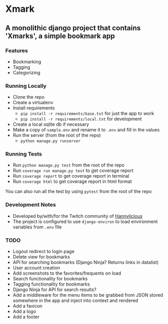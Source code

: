 # Xmark #
## A monolithic django project that contains 'Xmarks', a simple bookmark app ##

### Features ###
* Bookmarking
* Tagging
* Categorizing

### Running Locally ###
* Clone the repo
* Create a virtualenv
* Install requirements 
  * `pip install -r requirements/base.txt` for just the app to work
  * `pip install -r requirements/local.txt` for development
* Create a local sqlite db if necessary
* Make a copy of `sample.env` and rename it to `.env` and fill in the values
* Run the server (from the root of the repo)
  * `python manage.py runserver`


### Running Tests ###
* Run `python manage.py test` from the root of the repo
* Run `coverage run manage.py test` to get coverage report
* Run `coverage report` to get coverage report in terminal
* Run `coverage html` to get coverage report in html format

You can also run all the test by using `pytest` from the root of the repo

### Development Notes ###
* Developed by/with/for the Twitch community of [Hannylicious](https://twitch.tv/hannylicious)
* The project is configured to use `django-environ` to load environment variables from `.env` file

### TODO ###
- Logout redirect to login page
- Delete view for bookmarks
- API for searching bookmarks (Django Ninja? Returns links in datalist)
- User account creation
- Add screenshots to the favorites/frequents on load
- Search functionality for bookmarks
- Tagging functionality for bookmarks
- Django Ninja for API for search results?
- Add a middleware for the menu items to be grabbed from JSON stored somewhere in the app and inject into context and rendered 
- Add a favicon
- Add a logo
- Add a footer